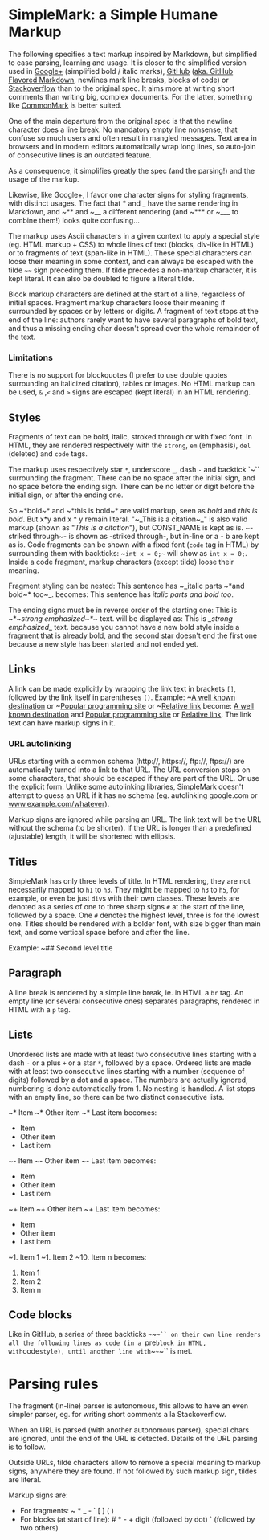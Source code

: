 # SimpleMark: a Simple Humane Markup

The following specifies a text markup inspired by Markdown, but simplified to ease parsing, learning and usage.
It is closer to the simplified version used in [Google+](http://webapps.stackexchange.com/questions/23078/what-are-all-the-formatting-options-for-a-google-post) (simplified bold / italic marks), [GitHub](https://help.github.com/articles/markdown-basics/) ([aka. GitHub Flavored Markdown](https://help.github.com/articles/github-flavored-markdown/), newlines mark line breaks, blocks of code) or [Stackoverflow](http://stackoverflow.com/editing-help) than to the original spec.
It aims more at writing short comments than writing big, complex documents. For the latter, something like [CommonMark](http://commonmark.org/) is better suited.

One of the main departure from the original spec is that the newline character does a line break. No mandatory empty line nonsense, that confuse so much users and often result in mangled messages. Text area in browsers and in modern editors automatically wrap long lines, so auto-join of consecutive lines is an outdated feature.

As a consequence, it simplifies greatly the spec (and the parsing!) and the usage of the markup.

Likewise, like Google+, I favor one character signs for styling fragments, with distinct usages. The fact that * and _ have the same rendering in Markdown, and ~** and ~__ a different rendering (and ~*** or ~___ to combine them!) looks quite confusing...

The markup uses Ascii characters in a given context to apply a special style (eg. HTML markup + CSS) to whole lines of text (blocks, div-like in HTML) or to fragments of text (span-like in HTML).
These special characters can loose their meaning in some context, and can always be escaped with the tilde `~~` sign preceding them.
If tilde precedes a non-markup character, it is kept literal. It can also be doubled to figure a literal tilde.

Block markup characters are defined at the start of a line, regardless of initial spaces.
Fragment markup characters loose their meaning if surrounded by spaces or by letters or digits.
A fragment of text stops at the end of the line: authors rarely want to have several paragraphs of bold text, and thus a missing ending char doesn't spread over the whole remainder of the text.

### Limitations

There is no support for blockquotes (I prefer to use double quotes surrounding an italicized citation), tables or images. No HTML markup can be used, `&` ,`<` and `>` signs are escaped (kept literal) in an HTML rendering.


## Styles

Fragments of text can be bold, italic, stroked through or with fixed font.
In HTML, they are rendered respectively with the `strong`, `em` (emphasis), `del` (deleted) and `code` tags.

The markup uses respectively star `*`, underscore `_`, dash `-` and backtick `~`` surrounding the fragment.
There can be no space after the initial sign, and no space before the ending sign.
There can be no letter or digit before the initial sign, or after the ending one.

So ~*bold~* and ~*this is bold~* are valid markup, seen as *bold* and *this is bold*. But x*y and x * y remain literal.
"~_This is a citation~_" is also valid markup (shown as "_This is a citation_"), but CONST_NAME is kept as is.
~-striked through~- is shown as -striked through-, but in-line or a - b are kept as is.
Code fragments can be shown with a fixed font (`code` tag in HTML) by surrounding them with backticks: ~`int x = 0;~` will show as `int x = 0;`.
Inside a code fragment, markup characters (except tilde) loose their meaning.

Fragment styling can be nested:
This sentence has ~_italic parts ~*and bold~* too~_.
becomes:
This sentence has _italic parts *and bold* too_.

The ending signs must be in reverse order of the starting one:
This is ~*~_strong emphasized~*~_ text.
will be displayed as:
This is *_strong emphasized*_ text.
because you cannot have a new bold style inside a fragment that is already bold, and the second star doesn't end the first one because a new style has been started and not ended yet.


## Links

A link can be made explicitly by wrapping the link text in brackets `[]`, followed by the link itself in parentheses `()`.
Example: ~[A well known destination](http://www.google.com) or ~[Popular programming site](https://github.com) or ~[Relative link](../foo/bar.html) become:
[A well known destination](www.google.com) and [Popular programming site](https://github.com)  or [Relative link](../foo/bar.html).
The link text can have markup signs in it.

### URL autolinking

URLs starting with a common schema (http://, https://, ftp://, ftps://) are automatically turned into a link to that URL. The URL conversion stops on some characters, that should be escaped if they are part of the URL. Or use the explicit form. Unlike some autolinking libraries, SimpleMark doesn't attempt to guess an URL if it has no schema (eg. autolinking google.com or www.example.com/whatever).

Markup signs are ignored while parsing an URL.
The link text will be the URL without the schema (to be shorter). If the URL is longer than a predefined (ajustable) length, it will be shortened with ellipsis.


## Titles

SimpleMark has only three levels of title.
In HTML rendering, they are not necessarily mapped to `h1` to `h3`. They might be mapped to `h3` to `h5`, for example, or even be just `div`s with their own classes.
These levels are denoted as a series of one to three sharp signs `#` at the start of the line, followed by a space. One `#` denotes the highest level, three is for the lowest one.
Titles should be rendered with a bolder font, with size bigger than main text, and some vertical space before and after the line.

Example:
~## Second level title


## Paragraph

A line break is rendered by a simple line break, ie. in HTML a `br` tag.
An empty line (or several consecutive ones) separates paragraphs, rendered in HTML with a `p` tag.


## Lists

Unordered lists are made with at least two consecutive lines starting with a dash `-` or a plus `+` or a star `*`, followed by a space.
Ordered lists  are made with at least two consecutive lines starting with a number (sequence of digits) followed by a dot and a space. The numbers are actually ignored, numbering is done automatically from 1.
No nesting is handled. A list stops with an empty line, so there can be two distinct consecutive lists.

~* Item
~* Other item
~* Last item
becomes:
* Item
* Other item
* Last item

~- Item
~- Other item
~- Last item
becomes:
- Item
- Other item
- Last item

~+ Item
~+ Other item
~+ Last item
becomes:
+ Item
+ Other item
+ Last item

~1. Item 1
~1. Item 2
~10. Item n
becomes:
1. Item 1
2. Item 2
3. Item n


## Code blocks

Like in GitHub, a series of three backticks `~`~`~`` on their own line renders all the following lines as code (in a `pre` block in HTML, with `code` style), until another line with `~`~`~`` is met.


# Parsing rules

The fragment (in-line) parser is autonomous, this allows to have an even simpler parser, eg. for writing short comments a la Stackoverflow.

When an URL is parsed (with another autonomous parser), special chars are ignored, until the end of the URL is detected. Details of the URL parsing is to follow.

Outside URLs, tilde characters allow to remove a special meaning to markup signs, anywhere they are found. If not followed by such markup sign, tildes are literal.

Markup signs are:
- For fragments: ~ * _ - ` [ ] ( )
- For blocks (at start of line): # * - + digit (followed by dot) ` (followed by two others)
